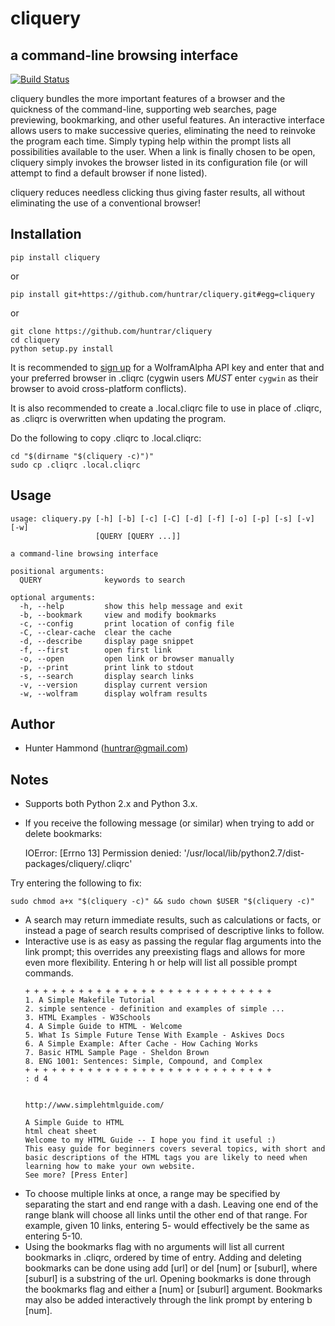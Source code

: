 # cliquery

## a command-line browsing interface
[![Build Status](https://travis-ci.org/huntrar/cliquery.svg?branch=master)](https://travis-ci.org/huntrar/cliquery)

cliquery bundles the more important features of a browser and the quickness of the command-line, supporting web searches, page previewing, bookmarking, and other useful features. An interactive interface allows users to make successive queries, eliminating the need to reinvoke the program each time. Simply typing help within the prompt lists all possibilities available to the user. When a link is finally chosen to be open, cliquery simply invokes the browser listed in its configuration file (or will attempt to find a default browser if none listed).

cliquery reduces needless clicking thus giving faster results, all without eliminating the use of a conventional browser!

## Installation
    pip install cliquery

or

    pip install git+https://github.com/huntrar/cliquery.git#egg=cliquery

or

    git clone https://github.com/huntrar/cliquery
    cd cliquery
    python setup.py install

It is recommended to [sign up](https://developer.wolframalpha.com/portal/apisignup.html) for a WolframAlpha API key and enter that and your preferred browser in .cliqrc (cygwin users *MUST* enter `cygwin` as their browser to avoid cross-platform conflicts).

It is also recommended to create a .local.cliqrc file to use in place of .cliqrc, as .cliqrc is overwritten when updating the program.

Do the following to copy .cliqrc to .local.cliqrc:

    cd "$(dirname "$(cliquery -c)")"
    sudo cp .cliqrc .local.cliqrc

## Usage
    usage: cliquery.py [-h] [-b] [-c] [-C] [-d] [-f] [-o] [-p] [-s] [-v] [-w]
                       [QUERY [QUERY ...]]
    
    a command-line browsing interface
    
    positional arguments:
      QUERY              keywords to search
    
    optional arguments:
      -h, --help         show this help message and exit
      -b, --bookmark     view and modify bookmarks
      -c, --config       print location of config file
      -C, --clear-cache  clear the cache
      -d, --describe     display page snippet
      -f, --first        open first link
      -o, --open         open link or browser manually
      -p, --print        print link to stdout
      -s, --search       display search links
      -v, --version      display current version
      -w, --wolfram      display wolfram results

## Author
* Hunter Hammond (huntrar@gmail.com)

## Notes
* Supports both Python 2.x and Python 3.x.
* If you receive the following message (or similar) when trying to add or delete bookmarks:

    IOError: [Errno 13] Permission denied: '/usr/local/lib/python2.7/dist-packages/cliquery/.cliqrc'

Try entering the following to fix:

    sudo chmod a+x "$(cliquery -c)" && sudo chown $USER "$(cliquery -c)" 
* A search may return immediate results, such as calculations or facts, or instead a page of search results comprised of descriptive links to follow.
* Interactive use is as easy as passing the regular flag arguments into the link prompt; this overrides any preexisting flags and allows for more even more flexibility. Entering h or help will list all possible prompt commands.
    ```
    + + + + + + + + + + + + + + + + + + + + + + + + + + + +
    1. A Simple Makefile Tutorial
    2. simple sentence - definition and examples of simple ...
    3. HTML Examples - W3Schools
    4. A Simple Guide to HTML - Welcome
    5. What Is Simple Future Tense With Example - Askives Docs
    6. A Simple Example: After Cache - How Caching Works
    7. Basic HTML Sample Page - Sheldon Brown
    8. ENG 1001: Sentences: Simple, Compound, and Complex
    + + + + + + + + + + + + + + + + + + + + + + + + + + + +
    : d 4


    http://www.simplehtmlguide.com/

    A Simple Guide to HTML
    html cheat sheet
    Welcome to my HTML Guide -- I hope you find it useful :)
    This easy guide for beginners covers several topics, with short and basic descriptions of the HTML tags you are likely to need when learning how to make your own website.
    See more? [Press Enter] 
    ```
* To choose multiple links at once, a range may be specified by separating the start and end range with a dash. Leaving one end of the range blank will choose all links until the other end of that range. For example, given 10 links, entering 5- would effectively be the same as entering 5-10.
* Using the bookmarks flag with no arguments will list all current bookmarks in .cliqrc, ordered by time of entry. Adding and deleting bookmarks can be done using add [url] or del [num] or [suburl], where [suburl] is a substring of the url. Opening bookmarks is done through the bookmarks flag and either a [num] or [suburl] argument. Bookmarks may also be added interactively through the link prompt by entering b [num].
